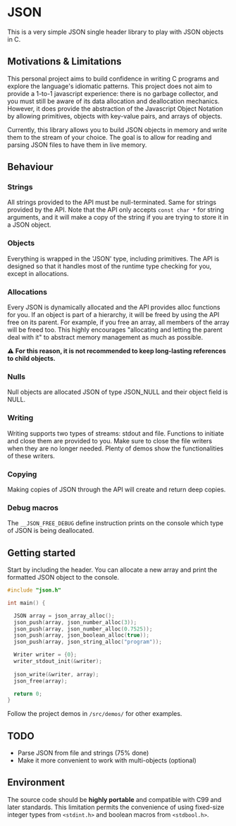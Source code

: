 # JSON
This is a very simple JSON single header library to play with JSON objects in C.
## Motivations & Limitations
This personal project aims to build confidence in writing C programs and explore the language's idiomatic patterns.
This project does not aim to provide a 1-to-1 javascript experience: there is no garbage collector, and you must still be aware
of its data allocation and deallocation mechanics. However, it does provide the abstraction of the Javascript Object Notation 
by allowing primitives, objects with key-value pairs, and arrays of objects.  

Currently, this library allows you to build JSON objects in memory and write them to the stream of your choice. The goal is 
to allow for reading and parsing JSON files to have them in live memory.
## Behaviour
### Strings
All strings provided to the API must be null-terminated. Same for strings provided by the API. Note that the API only accepts `const char *` for string 
arguments, and it will make a copy of the string if you are trying to store it in a JSON object.

### Objects
Everything is wrapped in the 'JSON' type, including primitives. The API is designed so that it handles most of the runtime type 
checking for you, except in allocations. 

### Allocations
Every JSON is dynamically allocated and the API provides alloc functions for you. If an object is part of a hierarchy, it will be freed
by using the API free on its parent. For example, if you free an array, all members of the array will be freed too. This highly encourages 
"allocating and letting the parent deal with it" to abstract memory management as much as possible.

⚠️ **For this reason, it is not recommended to keep long-lasting references to child objects.**

### Nulls
Null objects are allocated JSON of type JSON_NULL and their object field is NULL.

### Writing 
Writing supports two types of streams: stdout and file. Functions to initiate and close them are provided to you. Make sure to close 
the file writers when they are no longer needed. Plenty of demos show the functionalities of these writers.

### Copying
Making copies of JSON through the API will create and return deep copies.

### Debug macros
The `__JSON_FREE_DEBUG` define instruction prints on the console which type of JSON is being deallocated.

## Getting started
Start by including the header. You can allocate a new array and print the formatted JSON object to the console.

```c
#include "json.h"

int main() {

  JSON array = json_array_alloc();
  json_push(array, json_number_alloc(3));
  json_push(array, json_number_alloc(0.7525));
  json_push(array, json_boolean_alloc(true));
  json_push(array, json_string_alloc("program"));

  Writer writer = {0};
  writer_stdout_init(&writer);
  
  json_write(&writer, array);
  json_free(array);

  return 0;
}
```
Follow the project demos in `/src/demos/` for other examples.

## TODO
* Parse JSON from file and strings (75% done)
* Make it more convenient to work with multi-objects (optional)

## Environment
The source code should be **highly portable** and compatible with C99 and later standards. This limitation permits the convenience
of using fixed-size integer types from `<stdint.h>` and boolean macros from `<stdbool.h>`.
